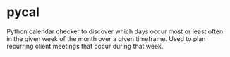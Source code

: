 # pycal
Python calendar checker to discover which days occur most or least often in the given week of the month over a given timeframe. Used to plan recurring client meetings that occur during that week.
